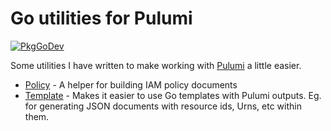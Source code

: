 # Go utilities for Pulumi

[![PkgGoDev](https://pkg.go.dev/badge/github.com/gwatts/pulutil)](https://pkg.go.dev/github.com/gwatts/pulutil)

Some utilities I have written to make working with [Pulumi](https://www.pulumi.com) a little easier.

* [Policy](https://pkg.go.dev/github.com/gwatts/pulutil/policy/) - A helper for building IAM policy documents
* [Template](https://pkg.go.dev/github.com/gwatts/pulutil/template/) - Makes it easier to use Go templates with Pulumi outputs.  Eg. for generating JSON documents with resource ids, Urns, etc within them.
